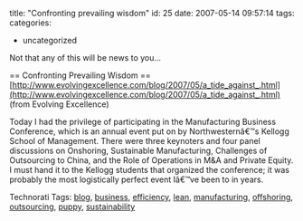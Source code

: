 title: "Confronting prevailing wisdom"
id: 25
date: 2007-05-14 09:57:14
tags: 
categories: 
- uncategorized

Not that any of this will be news to you...

== Confronting Prevailing Wisdom ==
[http://www.evolvingexcellence.com/blog/2007/05/a_tide_against_.html](http://www.evolvingexcellence.com/blog/2007/05/a_tide_against_.html)
(from Evolving Excellence)

Today I had the privilege of participating in the Manufacturing Business Conference, which is an annual event put on by Northwesternâ€™s Kellogg School of Management. There were three keynoters and four panel discussions on Onshoring, Sustainable Manufacturing, Challenges of Outsourcing to China, and the Role of Operations in M&#38;A and Private Equity. I must hand it to the Kellogg students that organized the conference; it was probably the most logistically perfect event Iâ€™ve been to in years.

<!-- technorati tags start -->

Technorati Tags: [blog](http://www.technorati.com/tag/blog), [business](http://www.technorati.com/tag/business), [efficiency](http://www.technorati.com/tag/efficiency), [lean](http://www.technorati.com/tag/lean), [manufacturing](http://www.technorati.com/tag/manufacturing), [offshoring](http://www.technorati.com/tag/offshoring), [outsourcing](http://www.technorati.com/tag/outsourcing), [puppy](http://www.technorati.com/tag/puppy), [sustainability](http://www.technorati.com/tag/sustainability)
<!-- technorati tags end -->
